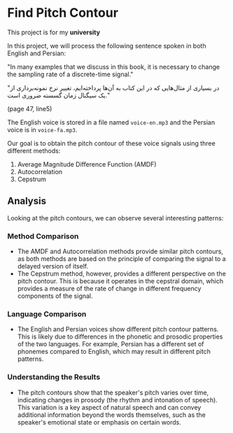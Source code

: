 # Find Pitch Contour

This project is for my **university**

In this project, we will process the following sentence spoken in both English and Persian:

"In many examples that we discuss in this book, it is necessary to change the sampling rate of a discrete-time signal."

"در بسیاری از مثال‌هایی که در این کتاب به آن‌ها پرداخته‌ایم، تغییر نرخ نمونه‌برداری از یک سیگنال زمان گسسته ضروری است."

(page 47, line5)

The English voice is stored in a file named `voice-en.mp3` and the Persian voice is in `voice-fa.mp3`.

Our goal is to obtain the pitch contour of these voice signals using three different methods:

1. Average Magnitude Difference Function (AMDF)
2. Autocorrelation
3. Cepstrum

## Analysis

Looking at the pitch contours, we can observe several interesting patterns:

### Method Comparison

- The AMDF and Autocorrelation methods provide similar pitch contours, as both methods are based on the principle of comparing the signal to a delayed version of itself.
- The Cepstrum method, however, provides a different perspective on the pitch contour. This is because it operates in the cepstral domain, which provides a measure of the rate of change in different frequency components of the signal.

### Language Comparison

- The English and Persian voices show different pitch contour patterns. This is likely due to differences in the phonetic and prosodic properties of the two languages. For example, Persian has a different set of phonemes compared to English, which may result in different pitch patterns.

### Understanding the Results

- The pitch contours show that the speaker's pitch varies over time, indicating changes in prosody (the rhythm and intonation of speech). This variation is a key aspect of natural speech and can convey additional information beyond the words themselves, such as the speaker's emotional state or emphasis on certain words.
